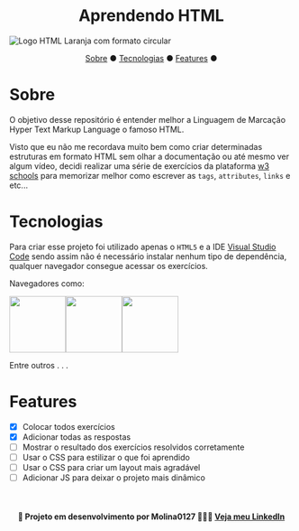 <h1 align="center">Aprendendo HTML</h1>

<img src="./Exercises/img/logo_html-covertido.png" alt="Logo HTML Laranja com formato circular"/>

<p align="center">
    <a href="#sobre">Sobre</a> ●
    <a href="#tecnologias">Tecnologias</a> ●
    <a href="#features">Features</a> ● 
</p>

# Sobre

<p>
O objetivo desse repositório é entender melhor a Linguagem de Marcação Hyper Text Markup Language o famoso HTML.

Visto que eu não me recordava muito bem como criar determinadas estruturas em formato HTML sem olhar a documentação ou até mesmo ver algum vídeo, decidi realizar uma série de exercícios da plataforma <a href="https://www.w3schools.com/">w3 schools</a> para memorizar melhor como escrever as <code>tags</code>, <code>attributes</code>, <code>links</code> e etc... 
</p>

# Tecnologias

<p>
Para criar esse projeto foi utilizado apenas o <code>HTML5</code> e a IDE <a href="https://code.visualstudio.com/">Visual Studio Code</a> sendo assim não é necessário instalar nenhum tipo de dependência, qualquer navegador consegue acessar os exercícios. 

Navegadores como:

<a href="https://www.google.com/chrome/?brand=BNSD&gclid=Cj0KCQjwuMuRBhCJARIsAHXdnqNPdog6aEqlDBO6Rhbp_G739_K2naiFHUjCGzQGuebafCNptoviDY4aAlzZEALw_wcB&gclsrc=aw.ds"><img width="100px" src="https://cdn.jsdelivr.net/gh/devicons/devicon/icons/chrome/chrome-original.svg"/></a><a href="https://www.mozilla.org/pt-BR/firefox/new/"><img width="100px" src="https://cdn.jsdelivr.net/gh/devicons/devicon/icons/firefox/firefox-original.svg"/></a><a href="https://www.opera.com/pt-br/gx"><img width="100px" src="https://cdn.jsdelivr.net/gh/devicons/devicon/icons/opera/opera-original.svg"/></a>

Entre outros . . .

</p>


# Features

- [x] Colocar todos exercícios
- [x] Adicionar todas as respostas
- [ ] Mostrar o resultado dos exercícios resolvidos corretamente
- [ ] Usar o CSS para estilizar o que foi aprendido 
- [ ] Usar o CSS para criar um layout mais agradável
- [ ] Adicionar JS para deixar o projeto mais dinâmico 

<br>

<h4 align="center"> 🚧 Projeto em desenvolvimento por Molina0127 👷‍♂️🚧 <a href="https://www.linkedin.com/in/guilherme-molina-trindade-784bb420a/">Veja meu LinkedIn</a></h4>